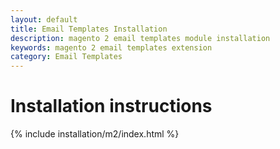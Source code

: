 ```yaml
---
layout: default
title: Email Templates Installation
description: magento 2 email templates module installation
keywords: magento 2 email templates extension
category: Email Templates
---
```


# Installation instructions

{% include installation/m2/index.html %}

